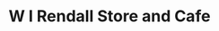 ---
title: "W I Rendall Store and Cafe"
url: /pierowall-westray/w-i-rendall-store-and-cafe/
shop: Supermarkt
---